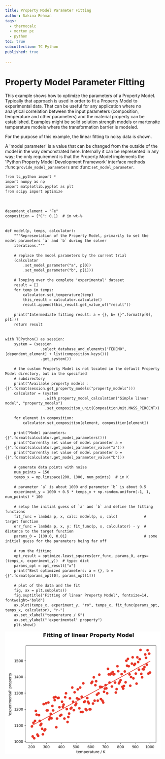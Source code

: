 ```yaml
---
title: Property Model Parameter Fitting
author: Sakina Rehman
tags:
  - thermocalc
  - morton pc
  - python
toc: true
subcollection: TC Python
published: true

---
```

# Property Model Parameter Fitting

This example shows how to optimize the parameters of a Property Model. Typically that approach is used in order
to fit a Property Model to experimental data. That can be useful for any application where no analytical correlation
between the input parameters (composition, temperature and other parameters) and the material property can be established.
Examples might be solid solution strength models or martensite temperature models where the transformation barrier is 
modeled.

For the purpose of this example, the linear fitting to noisy data is shown.

A 'model parameter' is a value that can be changed from the outside of the model in the way demonstrated here.
Internally it can be represented in any way; the only requirement is that the Property Model implements the 'Python
Property Model Development Framework' interface methods :func:`provide_model_parameters` and :func:`set_model_parameter`.


```
from tc_python import *
import numpy as np
import matplotlib.pyplot as plt
from scipy import optimize



dependent_element = "Fe"
composition = {"C": 0.1}  # in wt-%


def model(p, temps, calculator):
    """Representation of the Property Model, primarily to set the model parameters `a` and `b` during the solver
    iterations."""

    # replace the model parameters by the current trial
    (calculator
        .set_model_parameter("a", p[0])
        .set_model_parameter("b", p[1]))

    # looping over the complete 'experimental' dataset
    result = []
    for temp in temps:
        calculator.set_temperature(temp)
        this_result = calculator.calculate()
        result.append(this_result.get_value_of("result"))

    print("Intermediate fitting result: a = {}, b= {}".format(p[0], p[1]))
    return result


with TCPython() as session:
    system = (session
                .select_database_and_elements("FEDEMO", [dependent_element] + list(composition.keys()))
                .get_system())

    # the custom Property Model is not located in the default Property Model directory, but in the specified
    # subdirectory
    print("Available property models : {}".format(session.get_property_models("property_models")))
    calculator = (system
                  .with_property_model_calculation("Simple linear model", "property_models")
                  .set_composition_unit(CompositionUnit.MASS_PERCENT))

    for element in composition:
        calculator.set_composition(element, composition[element])

    print("Model parameters: {}".format(calculator.get_model_parameters()))
    print("Currently set value of model parameter a = {}".format(calculator.get_model_parameter_value("a")))
    print("Currently set value of model parameter b = {}".format(calculator.get_model_parameter_value("b")))

    # generate data points with noise
    num_points = 150
    temps_x = np.linspace(200, 1000, num_points)  # in K

    # parameter `a` is about 1000 and parameter `b` is about 0.5
    experiment_y = 1000 + 0.5 * temps_x + np.random.uniform(-1, 1, num_points) * 100

    # setup the initial guess of `a` and `b` and define the fitting functions
    fit_func = lambda p, x, calc: model(p, x, calc)            # target function
    err_func = lambda p, x, y: fit_func(p, x, calculator) - y  # distance to the target function
    params_0 = [100.0, 0.01]                                   # some initial guess for the parameters being far off

    # run the fitting
    opt_result = optimize.least_squares(err_func, params_0, args=(temps_x, experiment_y))  # type: dict
    params_opt = opt_result["x"]
    print("Best optimized parameters: a = {}, b = {}".format(params_opt[0], params_opt[1]))

    # plot of the data and the fit
    fig, ax = plt.subplots()
    fig.suptitle('Fitting of linear Property Model', fontsize=14, fontweight='bold')
    ax.plot(temps_x, experiment_y, "ro", temps_x, fit_func(params_opt, temps_x, calculator), "r-")
    ax.set_xlabel("temperature / K")
    ax.set_ylabel("'experimental' property")
    plt.show()

```
![alt text](https://github.com/LightForm-group/wiki/blob/master/collections/_software_and_simulation/param_fit.png)
